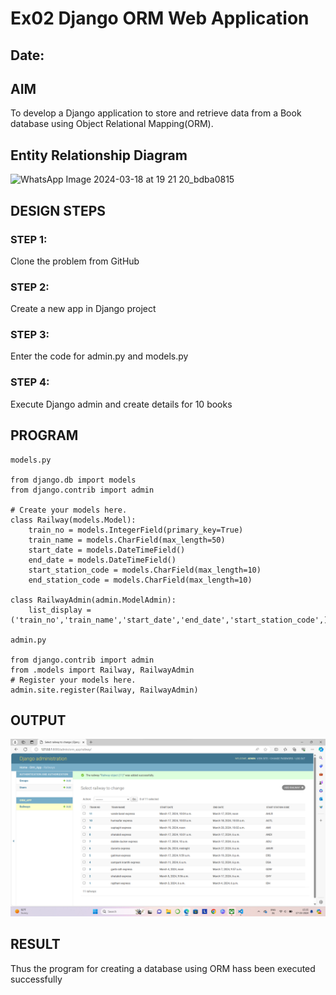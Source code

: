 # Ex02 Django ORM Web Application
## Date: 

## AIM
To develop a Django application to store and retrieve data from a Book database using Object Relational Mapping(ORM).

## Entity Relationship Diagram

![WhatsApp Image 2024-03-18 at 19 21 20_bdba0815](https://github.com/mythriekkaluri2005/ORM/assets/150231422/7f7a9d06-1754-4193-990c-1b1b9bf0f577)


## DESIGN STEPS

### STEP 1:
Clone the problem from GitHub

### STEP 2:
Create a new app in Django project

### STEP 3:
Enter the code for admin.py and models.py

### STEP 4:
Execute Django admin and create details for 10 books

## PROGRAM
```
models.py

from django.db import models
from django.contrib import admin

# Create your models here.
class Railway(models.Model):
    train_no = models.IntegerField(primary_key=True)
    train_name = models.CharField(max_length=50)
    start_date = models.DateTimeField()
    end_date = models.DateTimeField()
    start_station_code = models.CharField(max_length=10)
    end_station_code = models.CharField(max_length=10)

class RailwayAdmin(admin.ModelAdmin):
    list_display = ('train_no','train_name','start_date','end_date','start_station_code',)

admin.py

from django.contrib import admin
from .models import Railway, RailwayAdmin
# Register your models here.
admin.site.register(Railway, RailwayAdmin)
```
## OUTPUT

![output](./project2/output.png)


## RESULT
Thus the program for creating a database using ORM hass been executed successfully
